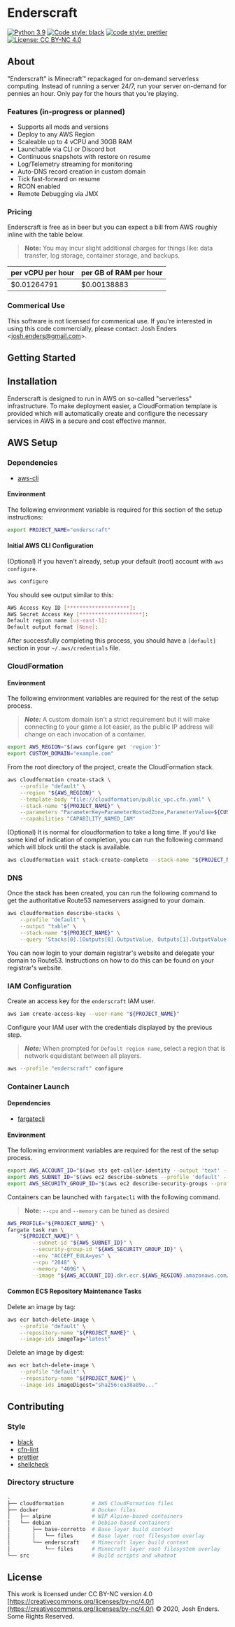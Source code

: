 # Enderscraft

[![Python 3.9](https://img.shields.io/badge/python-3.9-blue.svg)](https://www.python.org/downloads/release/python-391/) [![Code style: black](https://img.shields.io/badge/code%20style-black-black.svg)](https://github.com/psf/black) [![code style: prettier](https://img.shields.io/badge/code_style-prettier-ff69b4.svg?style=flat-square)](https://github.com/prettier/prettier) [![License: CC BY-NC 4.0](https://img.shields.io/badge/license-CC%20BY--NC%204.0-lightgrey.svg)](https://creativecommons.org/licenses/by-nc/4.0/)

## About

"Enderscraft" is Minecraft™ repackaged for on-demand serverless computing. Instead of running a server 24/7, run your server on-demand for pennies an hour. Only pay for the hours that you're playing.

### Features (in-progress or planned)

- Supports all mods and versions
- Deploy to any AWS Region
- Scaleable up to 4 vCPU and 30GB RAM
- Launchable via CLI or Discord bot
- Continuous snapshots with restore on resume
- Log/Telemetry streaming for monitoring
- Auto-DNS record creation in custom domain
- Tick fast-forward on resume
- RCON enabled
- Remote Debugging via JMX

### Pricing

Enderscraft is free as in beer but you can expect a bill from AWS roughly inline with the table below.

> **Note:** You may incur slight additional charges for things like: data transfer, log storage, container storage, and backups.

| per vCPU per hour | per GB of RAM per hour |
| ----------------- | ---------------------- |
| $0.01264791       | $0.00138883            |

### Commerical Use

This software is not licensed for commerical use. If you're interested in using this code commercially, please contact: Josh Enders <<josh.enders@gmail.com>>.

## Getting Started

## Installation

Enderscraft is designed to run in AWS on so-called "serverless" infrastructure. To make deployment easier, a CloudFormation template is provided which will automatically create and configure the necessary services in AWS in a secure and cost effective manner.

## AWS Setup

### Dependencies

- [aws-cli](https://github.com/aws/aws-cli)

#### Environment

The following environment variable is required for this section of the setup instructions:

```bash
export PROJECT_NAME="enderscraft"
```

#### Initial AWS CLI Configuration

(Optional) If you haven't already, setup your default (root) account with `aws configure`.

```bash
aws configure
```

You should see output similar to this:

```bash
AWS Access Key ID [********************]:
AWS Secret Access Key [********************]:
Default region name [us-east-1]:
Default output format [None]:
```

After successfully completing this process, you should have a `[default]` section in your `~/.aws/credentials` file.

### CloudFormation

#### Environment

The following environment variables are required for the rest of the setup process.

> **_Note:_** A custom domain isn't a strict requirement but it will make connecting to your game a lot easier, as the public IP address will change on each invocation of a container.

```bash
export AWS_REGION="$(aws configure get 'region')"
export CUSTOM_DOMAIN="example.com"
```

From the root directory of the project, create the CloudFormation stack.

```bash
aws cloudformation create-stack \
    --profile "default" \
    --region "${AWS_REGION}" \
    --template-body "file://cloudformation/public_vpc.cfn.yaml" \
    --stack-name "${PROJECT_NAME}" \
    --parameters "ParameterKey=ParameterHostedZone,ParameterValue=${CUSTOM_DOMAIN}" \
    --capabilities "CAPABILITY_NAMED_IAM"
```

(Optional) It is normal for cloudformation to take a long time. If you'd like some kind of indication of completion, you can run the following command which will block until the stack is available.

```bash
aws cloudformation wait stack-create-complete --stack-name "${PROJECT_NAME}"
```

### DNS

Once the stack has been created, you can run the following command to get the authoritative Route53 nameservers assigned to your domain.

```bash
aws cloudformation describe-stacks \
    --profile "default" \
    --output "table" \
    --stack-name "${PROJECT_NAME}" \
    --query 'Stacks[0].[Outputs[0].OutputValue, Outputs[1].OutputValue, Outputs[2].OutputValue, Outputs[3].OutputValue]'
```

You can now login to your domain registrar's website and delegate your domain to Route53. Instructions on how to do this can be found on your registrar's website.

### IAM Configuration

Create an access key for the `enderscraft` IAM user.

```bash
aws iam create-access-key --user-name "${PROJECT_NAME}"
```

Configure your IAM user with the credentials displayed by the previous step.

> **_Note:_** When prompted for `Default region name`, select a region that is network equidistant between all players.

```bash
aws --profile "enderscraft" configure
```

### Container Launch

#### Dependencies

- [fargatecli](https://github.com/awslabs/fargatecli)

#### Environment

The following environment variables are required for the rest of the setup process.

```bash
export AWS_ACCOUNT_ID="$(aws sts get-caller-identity --output 'text' --query 'Account')"
export AWS_SUBNET_ID="$(aws ec2 describe-subnets --profile 'default' --output 'text' --filters "Name=tag:Name,Values=${PROJECT_NAME}-SubnetPublic" --query 'Subnets[0].SubnetId')"
export AWS_SECURITY_GROUP_ID="$(aws ec2 describe-security-groups --profile 'default' --output 'text' --filters "Name=tag:Name,Values=${PROJECT_NAME}-SecurityGroupFargateTasks" --query 'SecurityGroups[0].GroupId')"
```

Containers can be launched with `fargatecli` with the following command.

> **Note:** `--cpu` and `--memory` can be tuned as desired

```bash
AWS_PROFILE="${PROJECT_NAME}" \
fargate task run \
    "${PROJECT_NAME}" \
        --subnet-id "${AWS_SUBNET_ID}" \
        --security-group-id "${AWS_SECURITY_GROUP_ID}" \
        --env "ACCEPT_EULA=yes" \
        --cpu "2048" \
        --memory "4096" \
        --image "${AWS_ACCOUNT_ID}.dkr.ecr.${AWS_REGION}.amazonaws.com/enderscraft:latest"
```

#### Common ECS Repository Maintenance Tasks

Delete an image by tag:

```bash
aws ecr batch-delete-image \
    --profile "default" \
    --repository-name "${PROJECT_NAME}" \
    --image-ids imageTag="latest"
```

Delete an image by digest:

```bash
aws ecr batch-delete-image \
    --profile "default" \
    --repository-name "${PROJECT_NAME}" \
    --image-ids imageDigest="sha256:ea38a89e..."
```

## Contributing

### Style

- [black](https://github.com/psf/black)
- [cfn-lint](https://github.com/aws-cloudformation/cfn-python-lint)
- [prettier](https://github.com/prettier/prettier)
- [shellcheck](https://github.com/koalaman/shellcheck)

### Directory structure

```bash
.
├── cloudformation         # AWS CloudFormation files
├── docker                 # Docker files
│   ├── alpine             # WIP Alpine-based containers
│   └── debian             # Debian-based containers
│       ├── base-corretto  # Base layer build context
│       │   └── files      # Base layer root filesystem overlay
│       └── enderscraft    # Minecraft layer build context
│           └── files      # Minecraft layer root filesystem overlay
└── src                    # Build scripts and whatnot
```

## License

This work is licensed under CC BY-NC version 4.0 [https://creativecommons.org/licenses/by-nc/4.0/](https://creativecommons.org/licenses/by-nc/4.0/)
© 2020, Josh Enders. Some Rights Reserved.
